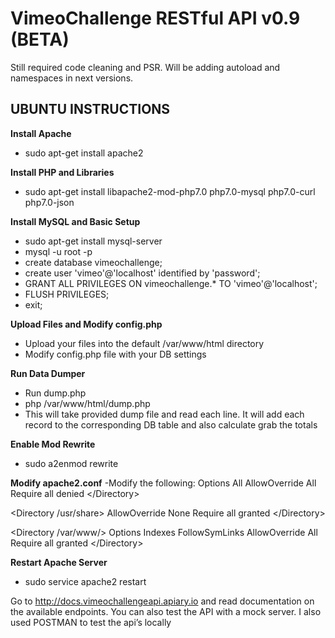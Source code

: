 # VimeoChallenge RESTful API v0.9 (BETA)

Still required code cleaning and PSR.
Will be adding autoload and namespaces in next versions.

UBUNTU INSTRUCTIONS
------------------------------------------------------------------------------

**Install Apache**
- sudo apt-get install apache2

**Install PHP and Libraries**
- sudo apt-get install libapache2-mod-php7.0 php7.0-mysql php7.0-curl php7.0-json

**Install MySQL and Basic Setup**
- sudo apt-get install mysql-server
- mysql -u root -p
- create database vimeochallenge;
- create user 'vimeo'@'localhost' identified by 'password';
- GRANT ALL PRIVILEGES ON vimeochallenge.* TO 'vimeo'@'localhost';
- FLUSH PRIVILEGES;
- exit;

**Upload Files and Modify config.php**
- Upload your files into the default /var/www/html directory
- Modify config.php file with your DB settings

**Run Data Dumper**
- Run dump.php
- php /var/www/html/dump.php
- This will take provided dump file and read each line.  It will add each record to the corresponding DB table and also calculate grab the totals 

**Enable Mod Rewrite**
- sudo a2enmod rewrite

**Modify apache2.conf**
-Modify the following:
<Directory />
	Options All
	AllowOverride All
	Require all denied
<\/Directory>

<Directory /usr/share>
	AllowOverride None
	Require all granted
<\/Directory>

<Directory /var/www/>
	Options Indexes FollowSymLinks
	AllowOverride All
	Require all granted
<\/Directory>

**Restart Apache Server**
- sudo service apache2 restart

Go to http://docs.vimeochallengeapi.apiary.io and read documentation on the available endpoints.  You can also test the API with a mock server.
I also used POSTMAN to test the api’s locally
